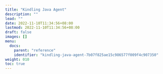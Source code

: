 ```yaml
---
title: "Kindling Java Agent"
description: ""
lead: ""
date: 2022-11-10T11:34:56+08:00
lastmod: 2022-11-10T11:34:56+08:00
draft: false
images: []
menu:
  docs:
    parent: "reference"
    identifier: "kindling-java-agent-7b07f825ae15c986577f009f4c907350"
weight: 010
toc: true
---
```


